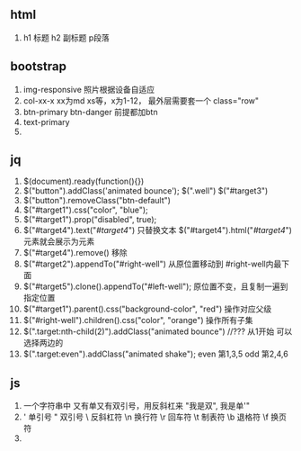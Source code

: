 ## html
1. h1 标题 h2 副标题 p段落 <!-- 注释 -->

## bootstrap
1. img-responsive 照片根据设备自适应
2. col-xx-x  xx为md xs等，x为1-12， 最外层需要套一个 class="row"
3. btn-primary btn-danger 前提都加btn
4. text-primary
5. <i class="fa fa-thumbs-up"></i>

## jq
1. $(document).ready(function(){})
2. $("button").addClass('animated bounce'); $(".well")   $("#target3")
3. $("button").removeClass("btn-default")
4. $("#target1").css("color", "blue");
5. $("#target1").prop("disabled", true);
6. $("#target4").text("<em>#target4</em>") 只替换文本   $("#target4").html("<em>#target4</em>") 元素就会展示为元素
7. $("#target4").remove() 移除
8. $("#target2").appendTo("#right-well") 从原位置移动到 #right-well内最下面
9. $("#target5").clone().appendTo("#left-well"); 原位置不变，且复制一遍到 指定位置
10. $("#target1").parent().css("background-color", "red") 操作对应父级
11. $("#right-well").children().css("color", "orange") 操作所有子集
12. $(".target:nth-child(2)").addClass("animated bounce") //??? 从1开始 可以选择两边的
13. $(".target:even").addClass("animated shake"); even 第1,3,5 odd 第2,4,6

## js
1. 一个字符串中 又有单又有双引号，用反斜杠来 "我是双\", 我是单'"
2. \'	单引号  \"	双引号  \\	反斜杠符  \n	换行符  \r	回车符  \t	制表符  \b	退格符  \f	换页符
3. 